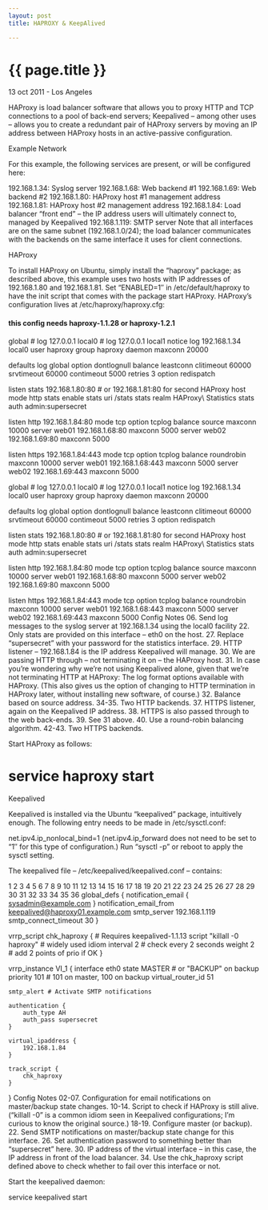 ```yaml
---
layout: post
title: HAPROXY & KeepAlived

---
```


{{ page.title }}
================

<p class="meta">13 oct 2011 - Los Angeles</p>

HAProxy is load balancer software that allows you to proxy HTTP and TCP connections to a pool of back-end servers; Keepalived – among other uses – allows you to create a redundant pair of HAProxy servers by moving an IP address between HAProxy hosts in an active-passive configuration.

Example Network

For this example, the following services are present, or will be configured here:

192.168.1.34: Syslog server
192.168.1.68: Web backend #1
192.168.1.69: Web backend #2
192.168.1.80: HAProxy host #1 management address
192.168.1.81: HAProxy host #2 management address
192.168.1.84: Load balancer “front end” – the IP address users will ultimately connect to, managed by Keepalived
192.168.1.119: SMTP server
Note that all interfaces are on the same subnet (192.168.1.0/24); the load balancer communicates with the backends on the same interface it uses for client connections.

HAProxy

To install HAProxy on Ubuntu, simply install the “haproxy” package; as described above, this example uses two hosts with IP addresses of 192.168.1.80 and 192.168.1.81. Set “ENABLED=1″ in /etc/default/haproxy to have the init script that comes with the package start HAProxy. HAProxy’s configuration lives at /etc/haproxy/haproxy.cfg:

#### this config needs haproxy-1.1.28 or haproxy-1.2.1
 
global
        # log 127.0.0.1 local0
        # log 127.0.0.1 local1 notice
        log 192.168.1.34 local0
        user haproxy
        group haproxy
        daemon
        maxconn 20000
 
defaults
        log global
        option dontlognull
        balance leastconn
        clitimeout 60000
        srvtimeout 60000
        contimeout 5000
        retries 3
        option redispatch
 
listen stats 192.168.1.80:80 # or 192.168.1.81:80 for second HAProxy host
        mode http
        stats enable
        stats uri /stats
        stats realm HAProxy\ Statistics
        stats auth admin:supersecret
 
listen http 192.168.1.84:80
        mode tcp
        option tcplog
        balance source
        maxconn 10000
        server web01 192.168.1.68:80 maxconn 5000
        server web02 192.168.1.69:80 maxconn 5000
 
 listen https 192.168.1.84:443
        mode tcp
        option tcplog
        balance roundrobin
        maxconn 10000
        server web01 192.168.1.68:443 maxconn 5000
        server web02 192.168.1.69:443 maxconn 5000


 global
        # log 127.0.0.1 local0
        # log 127.0.0.1 local1 notice
        log 192.168.1.34 local0
        user haproxy
        group haproxy
        daemon
        maxconn 20000
 
defaults
        log global
        option dontlognull
        balance leastconn
        clitimeout 60000
        srvtimeout 60000
        contimeout 5000
        retries 3
        option redispatch
 
listen stats 192.168.1.80:80 # or 192.168.1.81:80 for second HAProxy host
        mode http
        stats enable
        stats uri /stats
        stats realm HAProxy\ Statistics
        stats auth admin:supersecret
 
listen http 192.168.1.84:80
        mode tcp
        option tcplog
        balance source
        maxconn 10000
        server web01 192.168.1.68:80 maxconn 5000
        server web02 192.168.1.69:80 maxconn 5000
 
 listen https 192.168.1.84:443
        mode tcp
        option tcplog
        balance roundrobin
        maxconn 10000
        server web01 192.168.1.68:443 maxconn 5000
        server web02 192.168.1.69:443 maxconn 5000
Config Notes
06. Send log messages to the syslog server at 192.168.1.34 using the local0 facility
22. Only stats are provided on this interface – eth0 on the host.
27. Replace “supersecret” with your password for the statistics interface.
29. HTTP listener – 192.168.1.84 is the IP address Keepalived will manage.
30. We are passing HTTP through – not terminating it on – the HAProxy host.
31. In case you’re wondering why we’re not using Keepalived alone, given that we’re not terminating HTTP at HAProxy: The log format options available with HAProxy. (This also gives us the option of changing to HTTP termination in HAProxy later, without installing new software, of course.)
32. Balance based on source address.
34-35. Two HTTP backends.
37. HTTPS listener, again on the Keepalived IP address.
38. HTTPS is also passed through to the web back-ends.
39. See 31 above.
40. Use a round-robin balancing algorithm.
42-43. Two HTTPS backends.

Start HAProxy as follows:

# service haproxy start
Keepalived

Keepalived is installed via the Ubuntu “keepalived” package, intuitively enough. The following entry needs to be made in /etc/sysctl.conf:

net.ipv4.ip_nonlocal_bind=1
(net.ipv4.ip_forward does not need to be set to “1″ for this type of configuration.) Run “sysctl -p” or reboot to apply the sysctl setting.

The keepalived file – /etc/keepalived/keepalived.conf – contains:

1
2
3
4
5
6
7
8
9
10
11
12
13
14
15
16
17
18
19
20
21
22
23
24
25
26
27
28
29
30
31
32
33
34
35
36
global_defs {
    notification_email {
        sysadmin@example.com
    }
    notification_email_from keepalived@haproxy01.example.com
    smtp_server 192.168.1.119
    smtp_connect_timeout 30
}
 
vrrp_script chk_haproxy { # Requires keepalived-1.1.13
    script "killall -0 haproxy" # widely used idiom
    interval 2 # check every 2 seconds
    weight 2 # add 2 points of prio if OK
}
 
vrrp_instance VI_1 {
    interface eth0
    state MASTER # or "BACKUP" on backup
    priority 101 # 101 on master, 100 on backup
    virtual_router_id 51
 
    smtp_alert # Activate SMTP notifications
 
    authentication {
        auth_type AH
        auth_pass supersecret
    }
 
    virtual_ipaddress {
        192.168.1.84
    }
 
    track_script {
        chk_haproxy
    }
}
Config Notes
02-07. Configuration for email notifications on master/backup state changes.
10-14. Script to check if HAProxy is still alive. (“killall -0” is a common idiom seen in Keepalived configurations; I’m curious to know the original source.)
18-19. Configure master (or backup).
22. Send SMTP notifications on master/backup state change for this interface.
26. Set authentication password to something better than “supersecret” here.
30. IP address of the virtual interface – in this case, the IP address in front of the load balancer.
34. Use the chk_haproxy script defined above to check whether to fail over this interface or not.

Start the keepalived daemon:

service keepalived start

